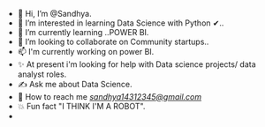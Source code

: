 - 👋 Hi, I’m @Sandhya.
- 👀 I’m interested in learning Data Science with Python ✔..
- 🌱 I’m currently learning ..POWER BI.
- 💞️ I’m looking to collaborate on Community startups..
- 📫 I'm currently working on power BI.
- ✨ At present i'm looking for help with Data science projects/ data analyst roles.
- ✍ Ask me about Data Science.
- 🧐 How to reach me *sandhya14312345@gmail.com*
- 💥 Fun fact "I THINK I'M A ROBOT".
- 

<!---
Sa-23/Sa-23 is a ✨ special ✨ repository because its `README.md` (this file) appears on your GitHub profile.
You can click the Preview link to take a look at your changes.
--->
